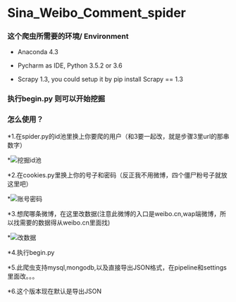 # Sina_Weibo_Comment_spider

### 这个爬虫所需要的环境/ Environment
* Anaconda 4.3

* Pycharm as IDE, Python 3.5.2 or 3.6

* Scrapy 1.3, you could setup it by pip install Scrapy == 1.3

### 执行begin.py 则可以开始挖掘

### 怎么使用？
*1.在spider.py的id池里换上你要爬的用户（和3要一起改，就是步骤3里url的那串数字）

*![挖掘id池](http://p1.bpimg.com/4851/5d530e26aab3c496.png)

*2.在cookies.py里换上你的号子和密码（反正我不用微博，四个僵尸粉号子就放这里吧）

*![账号密码](http://p1.bpimg.com/4851/9d0aba21116c7c89.png)

*3.想爬哪条微博，在这里改数据(注意此微博的入口是weibo.cn,wap端微博，所以找需要的数据得从weibo.cn里面找)

*![改数据](http://p1.bpimg.com/4851/e80a8f759cd8043d.png)

*4.执行begin.py

*5.此爬虫支持mysql,mongodb,以及直接导出JSON格式，在pipeline和settings里面改。。。

*6.这个版本现在默认是导出JSON

